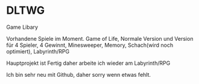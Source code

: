 # DLTWG
Game Libary

Vorhandene Spiele im Moment. Game of Life, Normale Version und Version für 4 Spieler, 4 Gewinnt, Minesweeper, Memory, Schach(wird noch optimiert), Labyrinth/RPG

Hauptprojekt ist Fertig daher arbeite ich wieder am Labyrinth/RPG

Ich bin sehr neu mit Github, daher sorry wenn etwas fehlt. 
